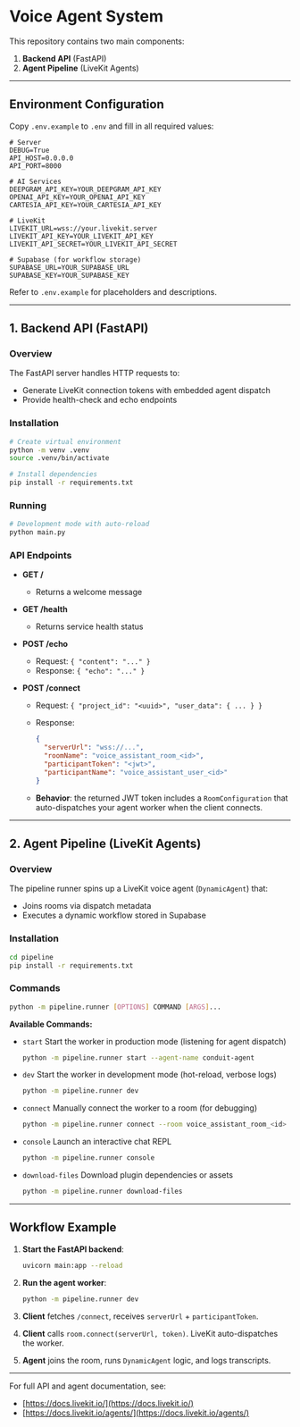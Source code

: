 # Voice Agent System

This repository contains two main components:

1. **Backend API** (FastAPI)
2. **Agent Pipeline** (LiveKit Agents)

---

## Environment Configuration

Copy `.env.example` to `.env` and fill in all required values:

```dotenv
# Server
DEBUG=True
API_HOST=0.0.0.0
API_PORT=8000

# AI Services
DEEPGRAM_API_KEY=YOUR_DEEPGRAM_API_KEY
OPENAI_API_KEY=YOUR_OPENAI_API_KEY
CARTESIA_API_KEY=YOUR_CARTESIA_API_KEY

# LiveKit
LIVEKIT_URL=wss://your.livekit.server
LIVEKIT_API_KEY=YOUR_LIVEKIT_API_KEY
LIVEKIT_API_SECRET=YOUR_LIVEKIT_API_SECRET

# Supabase (for workflow storage)
SUPABASE_URL=YOUR_SUPABASE_URL
SUPABASE_KEY=YOUR_SUPABASE_KEY
```

Refer to `.env.example` for placeholders and descriptions.

---

## 1. Backend API (FastAPI)

### Overview

The FastAPI server handles HTTP requests to:

* Generate LiveKit connection tokens with embedded agent dispatch
* Provide health-check and echo endpoints

### Installation

```bash
# Create virtual environment
python -m venv .venv
source .venv/bin/activate

# Install dependencies
pip install -r requirements.txt
```

### Running

```bash
# Development mode with auto-reload
python main.py
```

### API Endpoints

* **GET /**

  * Returns a welcome message
* **GET /health**

  * Returns service health status
* **POST /echo**

  * Request: `{ "content": "..." }`
  * Response: `{ "echo": "..." }`
* **POST /connect**

  * Request: `{ "project_id": "<uuid>", "user_data": { ... } }`
  * Response:

    ```json
    {
      "serverUrl": "wss://...",
      "roomName": "voice_assistant_room_<id>",
      "participantToken": "<jwt>",
      "participantName": "voice_assistant_user_<id>"
    }
    ```
  * **Behavior**: the returned JWT token includes a `RoomConfiguration` that auto-dispatches your agent worker when the client connects.

---

## 2. Agent Pipeline (LiveKit Agents)

### Overview

The pipeline runner spins up a LiveKit voice agent (`DynamicAgent`) that:

* Joins rooms via dispatch metadata
* Executes a dynamic workflow stored in Supabase

### Installation

```bash
cd pipeline
pip install -r requirements.txt
```

### Commands

```bash
python -m pipeline.runner [OPTIONS] COMMAND [ARGS]...
```

**Available Commands:**

* `start`
  Start the worker in production mode (listening for agent dispatch)

  ```bash
  python -m pipeline.runner start --agent-name conduit-agent
  ```

* `dev`
  Start the worker in development mode (hot-reload, verbose logs)

  ```bash
  python -m pipeline.runner dev
  ```

* `connect`
  Manually connect the worker to a room (for debugging)

  ```bash
  python -m pipeline.runner connect --room voice_assistant_room_<id>
  ```

* `console`
  Launch an interactive chat REPL

  ```bash
  python -m pipeline.runner console
  ```

* `download-files`
  Download plugin dependencies or assets

  ```bash
  python -m pipeline.runner download-files
  ```

---

## Workflow Example

1. **Start the FastAPI backend**:

   ```bash
   uvicorn main:app --reload
   ```
2. **Run the agent worker**:

   ```bash
   python -m pipeline.runner dev
   ```
3. **Client** fetches `/connect`, receives `serverUrl` + `participantToken`.
4. **Client** calls `room.connect(serverUrl, token)`. LiveKit auto-dispatches the worker.
5. **Agent** joins the room, runs `DynamicAgent` logic, and logs transcripts.

---

For full API and agent documentation, see:

* [https://docs.livekit.io/](https://docs.livekit.io/)
* [https://docs.livekit.io/agents/](https://docs.livekit.io/agents/)
